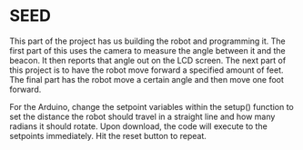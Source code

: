 # SEED
This part of the project has us building the robot and programming it. The first part of this uses the camera to measure the angle between it and the beacon. It then reports that angle out on the LCD screen. The next part of this project is to have the robot move forward a specified amount of feet. The final part has the robot move a certain angle and then move one foot forward. 

For the Arduino, change the setpoint variables within the setup() function to set the distance the robot should travel in a straight line and how many radians it should rotate.  Upon download, the code will execute to the setpoints immediately.  Hit the reset button to repeat.
